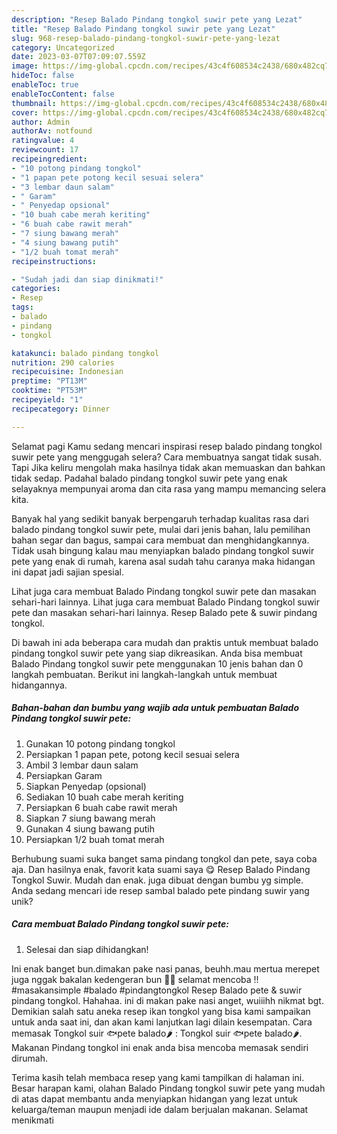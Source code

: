```yaml
---
description: "Resep Balado Pindang tongkol suwir pete yang Lezat"
title: "Resep Balado Pindang tongkol suwir pete yang Lezat"
slug: 968-resep-balado-pindang-tongkol-suwir-pete-yang-lezat
category: Uncategorized
date: 2023-03-07T07:09:07.559Z
image: https://img-global.cpcdn.com/recipes/43c4f608534c2438/680x482cq70/balado-pindang-tongkol-suwir-pete-foto-resep-utama.jpg
hideToc: false
enableToc: true
enableTocContent: false
thumbnail: https://img-global.cpcdn.com/recipes/43c4f608534c2438/680x482cq70/balado-pindang-tongkol-suwir-pete-foto-resep-utama.jpg
cover: https://img-global.cpcdn.com/recipes/43c4f608534c2438/680x482cq70/balado-pindang-tongkol-suwir-pete-foto-resep-utama.jpg
author: Admin
authorAv: notfound
ratingvalue: 4
reviewcount: 17
recipeingredient:
- "10 potong pindang tongkol"
- "1 papan pete potong kecil sesuai selera"
- "3 lembar daun salam"
- " Garam"
- " Penyedap opsional"
- "10 buah cabe merah keriting"
- "6 buah cabe rawit merah"
- "7 siung bawang merah"
- "4 siung bawang putih"
- "1/2 buah tomat merah"
recipeinstructions:

- "Sudah jadi dan siap dinikmati!"
categories:
- Resep
tags:
- balado
- pindang
- tongkol

katakunci: balado pindang tongkol 
nutrition: 290 calories
recipecuisine: Indonesian
preptime: "PT13M"
cooktime: "PT53M"
recipeyield: "1"
recipecategory: Dinner

---
```



Selamat pagi Kamu sedang mencari inspirasi resep balado pindang tongkol suwir pete yang menggugah selera? Cara membuatnya sangat tidak susah. Tapi Jika keliru mengolah maka hasilnya tidak akan memuaskan dan bahkan tidak sedap. Padahal balado pindang tongkol suwir pete yang enak selayaknya mempunyai aroma dan cita rasa yang mampu memancing selera kita.


Banyak hal yang sedikit banyak berpengaruh terhadap kualitas rasa dari balado pindang tongkol suwir pete, mulai dari jenis bahan, lalu pemilihan bahan segar dan bagus, sampai cara membuat dan menghidangkannya. Tidak usah bingung kalau mau menyiapkan balado pindang tongkol suwir pete yang enak di rumah, karena asal sudah tahu caranya maka hidangan ini dapat jadi sajian spesial.

Lihat juga cara membuat Balado Pindang tongkol suwir pete dan masakan sehari-hari lainnya. Lihat juga cara membuat Balado Pindang tongkol suwir pete dan masakan sehari-hari lainnya. Resep Balado pete &amp; suwir pindang tongkol.


Di bawah ini ada beberapa cara mudah dan praktis untuk membuat balado pindang tongkol suwir pete yang siap dikreasikan. Anda bisa membuat Balado Pindang tongkol suwir pete menggunakan 10 jenis bahan dan 0 langkah pembuatan. Berikut ini langkah-langkah untuk membuat hidangannya.

<!--inarticleads1-->

##### Bahan-bahan dan bumbu yang wajib ada untuk pembuatan Balado Pindang tongkol suwir pete:

1. Gunakan 10 potong pindang tongkol
1. Persiapkan 1 papan pete, potong kecil sesuai selera
1. Ambil 3 lembar daun salam
1. Persiapkan  Garam
1. Siapkan  Penyedap (opsional)
1. Sediakan 10 buah cabe merah keriting
1. Persiapkan 6 buah cabe rawit merah
1. Siapkan 7 siung bawang merah
1. Gunakan 4 siung bawang putih
1. Persiapkan 1/2 buah tomat merah


Berhubung suami suka banget sama pindang tongkol dan pete, saya coba aja. Dan hasilnya enak, favorit kata suami saya 😋 Resep Balado Pindang Tongkol Suwir. Mudah dan enak. juga dibuat dengan bumbu yg simple. Anda sedang mencari ide resep sambal balado pete pindang suwir yang unik? 

<!--inarticleads2-->

##### Cara membuat Balado Pindang tongkol suwir pete:


1. Selesai dan siap dihidangkan!

Ini enak banget bun.dimakan pake nasi panas, beuhh.mau mertua merepet juga nggak bakalan kedengeran bun 🤣🤣 selamat mencoba !! #masakansimple #balado #pindangtongkol Resep Balado pete &amp; suwir pindang tongkol. Hahahaa. ini di makan pake nasi anget, wuiiihh nikmat bgt. Demikian salah satu aneka resep ikan tongkol yang bisa kami sampaikan untuk anda saat ini, dan akan kami lanjutkan lagi dilain kesempatan. Cara memasak Tongkol suir 🐟pete balado🌶 : Tongkol suir 🐟pete balado🌶. Makanan Pindang tongkol ini enak anda bisa mencoba memasak sendiri dirumah. 

Terima kasih telah membaca resep yang kami tampilkan di halaman ini. Besar harapan kami, olahan Balado Pindang tongkol suwir pete yang mudah di atas dapat membantu anda menyiapkan hidangan yang lezat untuk keluarga/teman maupun menjadi ide dalam berjualan makanan. Selamat menikmati
